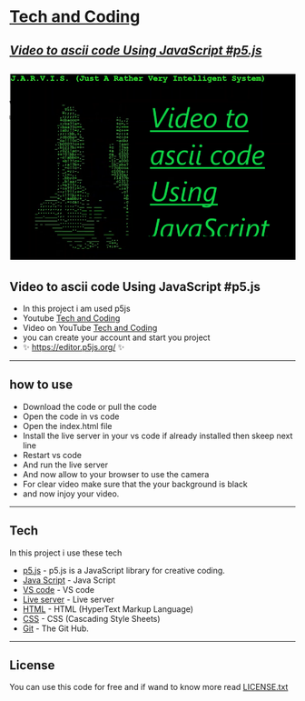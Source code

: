 # [Tech and Coding](https://www.youtube.com/@Tech-and-Coding)
## [_Video to ascii code Using JavaScript #p5.js_](https://www.youtube.com/watch?v=a276fMCZAkA)

[![YouTube video](https://github.com/RajSingh-oss/yt-Video-to-ascii-code-Using-JavaScript-p5.js/blob/master/preview.png)]([https://github.com/RajSingh-oss](https://www.youtube.com/watch?v=a276fMCZAkA))
--------------------------------------------
Video to ascii code Using JavaScript #p5.js
-
- In this project i am used p5js
- Youtube [Tech and Coding](https://www.youtube.com/@Tech-and-Coding)
- Video on YouTube [Tech and Coding](https://www.youtube.com/watch?v=a276fMCZAkA)
- you can create your account and start you project
- ✨ https://editor.p5js.org/   ✨     
-------
## how to use 

- Download the code or pull the code
- Open the code in vs code
- Open the index.html file
- Install the live server in your vs code if already installed then skeep next line
- Restart vs code
- And run the live server
- And now allow to your browser to use the camera
- For clear video make sure that the your background is black
- and now injoy your video.

---
## Tech

In this project i use these tech

- [p5.js](https://p5js.org/) - p5.js is a JavaScript library for creative coding.
- [Java Script](https://www.javascript.com/) - Java Script
- [VS code](https://code.visualstudio.com/) - VS code
- [Live server](https://marketplace.visualstudio.com/items?itemName=ritwickdey.LiveServer) - Live server
- [HTML](https://html.com/) - HTML (HyperText Markup Language)
- [CSS](https://www.w3.org/TR/CSS/#css) - CSS (Cascading Style Sheets)
- [Git](https://github.com/) - The Git Hub.
---
## License
You can use this code for free and if wand to know more read [LICENSE.txt](https://github.com/RajSingh-oss/yt-Video-to-ascii-code-Using-JavaScript-p5.js/blob/master/LICENSE.txt)
